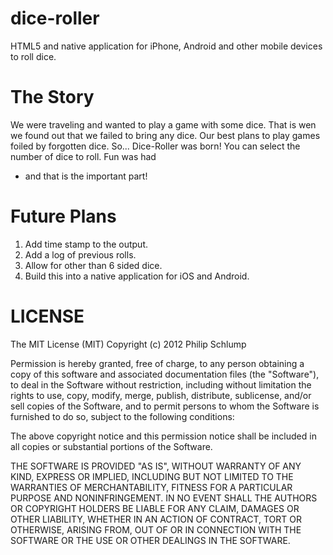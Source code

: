 dice-roller
===========

HTML5 and native application for iPhone, Android and other mobile
devices to roll dice.

The Story
=========

We were traveling and wanted to play a game with some dice.  That
is wen we found out that we failed to bring any dice.  Our best
plans to play games foiled by forgotten dice.  So... Dice-Roller
was born!   You can select the number of dice to roll.  Fun was had
- and that is the important part!

Future Plans
============

1. Add time stamp to the output.
2. Add a log of previous rolls.
3. Allow for other than 6 sided dice.
4. Build this into a native application for iOS and Android.



LICENSE
=======

The MIT License (MIT)
Copyright (c) 2012 Philip Schlump

Permission is hereby granted, free of charge, to any person obtaining
a copy of this software and associated documentation files (the
"Software"), to deal in the Software without restriction, including
without limitation the rights to use, copy, modify, merge, publish,
distribute, sublicense, and/or sell copies of the Software, and to
permit persons to whom the Software is furnished to do so, subject
to the following conditions:

The above copyright notice and this permission notice shall be
included in all copies or substantial portions of the Software.

THE SOFTWARE IS PROVIDED "AS IS", WITHOUT WARRANTY OF ANY KIND,
EXPRESS OR IMPLIED, INCLUDING BUT NOT LIMITED TO THE WARRANTIES OF
MERCHANTABILITY, FITNESS FOR A PARTICULAR PURPOSE AND NONINFRINGEMENT.
IN NO EVENT SHALL THE AUTHORS OR COPYRIGHT HOLDERS BE LIABLE FOR
ANY CLAIM, DAMAGES OR OTHER LIABILITY, WHETHER IN AN ACTION OF
CONTRACT, TORT OR OTHERWISE, ARISING FROM, OUT OF OR IN CONNECTION
WITH THE SOFTWARE OR THE USE OR OTHER DEALINGS IN THE SOFTWARE.


